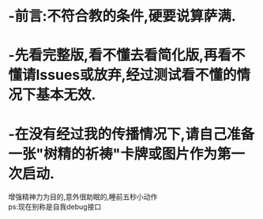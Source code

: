 # -前言:不符合教的条件,硬要说算萨满.
# -先看完整版,看不懂去看简化版,再看不懂请Issues或放弃,经过测试看不懂的情况下基本无效.
# -在没有经过我的传播情况下,请自己准备一张"树精的祈祷"卡牌或图片作为第一次启动.
增强精神力为目的,意外很助眠的,睡前五秒小动作\
ps:现在别称是自我debug接口
